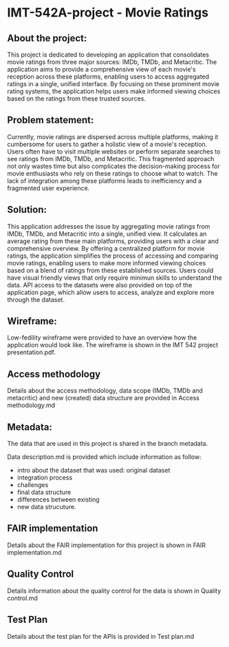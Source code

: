 # IMT-542A-project - Movie Ratings

## About the project:
This project is dedicated to developing an application that consolidates movie ratings from three major sources: IMDb, TMDb, and Metacritic. The application aims to provide a comprehensive view of each movie's reception across these platforms, enabling users to access aggregated ratings in a single, unified interface. By focusing on these prominent movie rating systems, the application helps users make informed viewing choices based on the ratings from these trusted sources.

## Problem statement:
Currently, movie ratings are dispersed across multiple platforms, making it cumbersome for users to gather a holistic view of a movie's reception. Users often have to visit multiple websites or perform separate searches to see ratings from IMDb, TMDb, and Metacritic. This fragmented approach not only wastes time but also complicates the decision-making process for movie enthusiasts who rely on these ratings to choose what to watch. The lack of integration among these platforms leads to inefficiency and a fragmented user experience.

## Solution:
This application addresses the issue by aggregating movie ratings from IMDb, TMDb, and Metacritic into a single, unified view. It calculates an average rating from these main platforms, providing users with a clear and comprehensive overview. By offering a centralized platform for movie ratings, the application simplifies the process of accessing and comparing movie ratings, enabling users to make more informed viewing choices based on a blend of ratings from these established sources. Users could have visual friendly views that only require minimun skills to understand the data. API access to the datasets were also provided on top of the application page, which allow users to access, analyze and explore more through the dataset. 

## Wireframe:
Low-fedility wireframe were provided to have an overview how the application would look like. 
The wireframe is shown in the IMT 542 project presentation.pdf.

## Access methodology
Details about the access methodology, data scope (IMDb, TMDb and metacritic) and new (created) data structure are provided in Access methodology.md


## Metadata:
The data that are used in this project is shared in the branch metadata. 

Data description.md is provided which include information as follow:
- intro about the dataset that was used: original dataset
- integration process
- challenges
- final data structure
- differences between existing
- new data strucuture.


## FAIR implementation
Details about the FAIR implementation for this project is shown in FAIR implementation.md

## Quality Control
Details information about the quality control for the data is shown in Quality control.md 

## Test Plan
Details about the test plan for the APIs is provided in Test plan.md
